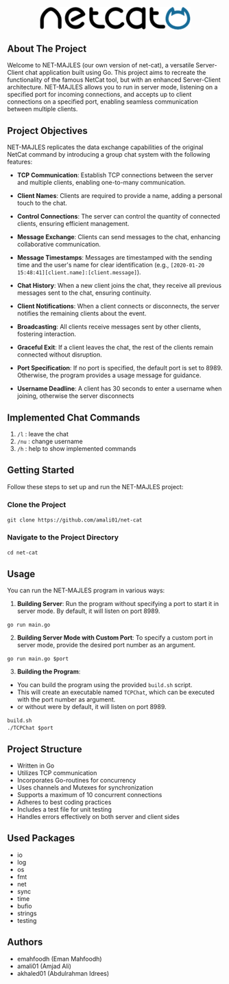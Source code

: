 <p align="center">
    <img src="./netcat-logo.com.png" alt="logo" hight="350px" width="350px" />
</p>

<h2>About The Project</h2>
Welcome to NET-MAJLES (our own version of net-cat), a versatile Server-Client chat application built using Go.
This project aims to recreate the functionality of the famous NetCat tool, but with an enhanced Server-Client architecture. NET-MAJLES allows you to run in server mode, listening on a specified port for incoming connections, and accepts up to client connections on a specified port, enabling seamless communication between multiple clients.

## Project Objectives

NET-MAJLES replicates the data exchange capabilities of the original NetCat command by introducing a group chat system with the following features:

- **TCP Communication**: Establish TCP connections between the server and multiple clients, enabling one-to-many communication.

- **Client Names**: Clients are required to provide a name, adding a personal touch to the chat.

- **Control Connections**: The server can control the quantity of connected clients, ensuring efficient management.

- **Message Exchange**: Clients can send messages to the chat, enhancing collaborative communication.

- **Message Timestamps**: Messages are timestamped with the sending time and the user's name for clear identification (e.g., `[2020-01-20 15:48:41][client.name]:[client.message]`).

- **Chat History**: When a new client joins the chat, they receive all previous messages sent to the chat, ensuring continuity.

- **Client Notifications**: When a client connects or disconnects, the server notifies the remaining clients about the event.

- **Broadcasting**: All clients receive messages sent by other clients, fostering interaction.

- **Graceful Exit**: If a client leaves the chat, the rest of the clients remain connected without disruption.

- **Port Specification**: If no port is specified, the default port is set to 8989. Otherwise, the program provides a usage message for guidance.

- **Username Deadline**: A client has 30 seconds to enter a username when joining, otherwise the server disconnects

## Implemented Chat Commands

1. `/l` : leave the chat
2. `/nu` : change username
3. `/h` : help to show implemented commands

## Getting Started

Follow these steps to set up and run the NET-MAJLES project:

### Clone the Project

```git clone https://github.com/amali01/net-cat```

### Navigate to the Project Directory

```cd net-cat```

## Usage

You can run the NET-MAJLES program in various ways:

1. **Building Server**: Run the program without specifying a port to start it in server mode. By default, it will listen on port 8989.

```go run main.go```

2. **Building Server Mode with Custom Port**: To specify a custom port in server mode, provide the desired port number as an argument.

```go run main.go $port```

3. **Building the Program**:

- You can build the program using the provided `build.sh` script.
- This will create an executable named `TCPChat`, which can be executed with the port number as argument.
- or without were by default, it will listen on port 8989.

```build.sh```\
```./TCPChat $port```

## Project Structure

- Written in Go
- Utilizes TCP communication
- Incorporates Go-routines for concurrency
- Uses channels and Mutexes for synchronization
- Supports a maximum of 10 concurrent connections
- Adheres to best coding practices
- Includes a test file for unit testing
- Handles errors effectively on both server and client sides

## Used Packages

- io
- log
- os
- fmt
- net
- sync
- time
- bufio
- strings
- testing

## Authors

- emahfoodh (Eman Mahfoodh)
- amali01 (Amjad Ali)
- akhaled01 (Abdulrahman Idrees)
